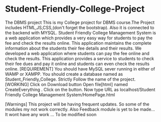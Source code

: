 # Student-Friendly-College-Project
The DBMS project 
This is my College project for DBMS course.The Project includes HTML,JS,CSS,(don't forget the bootstrap). Also it is connected to the backend with MYSQL.
Student Friendly College Management System is a web application which provides a very easy way for students to pay the fee and check the results online. This application maintains the complete information about the students their fee details and their results. We developed a web application where students can pay the fee online and check the results. This application provides a service to students to check their fee dues and pay it online and students can even check the results online.
[REQUIREMENT]
You should have MySQL sever running in either of WAMP or XAMPP.
You should create a database named as Student_Friendly_College. Strictly Follow the name of the project.
[WORKING]
Click on Download button
Open file[html] named CreateEverything .
Click on the button.
Now type URL as localhost/Student Friendly College Management System/HomePage.html

[Warnings]
This project will be having frequent updates. So some of the modules my not work correctly.
Also Feedback module is yet to be made... It wont have any work ... To be modified soon

